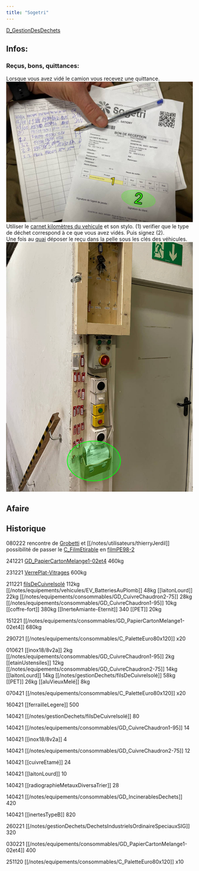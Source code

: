 ```yaml
---
title: "Sogetri"
---
```


[D_GestionDesDechets](/notes/departements/D_GestionDesDechets.md) 

## Infos:
### Reçus, bons, quittances:
Lorsque vous avez vidé le camion vous recevez une quittance.
![i_bonSogetri1](/notes/pieces_jointes/images/i_gestionMatieres/i_bonQuittance/i_bonSogetri1.jpg)
Utiliser le [carnet kilomètres du vehicule](/notes/equipements/carnetkilometresvehiculed.md) et son stylo. (1) verifier que le type de déchet correspond à ce que vous avez vidés. Puis signez (2).\
Une fois au [quai](/notes/zones/Z_QuaiRuche.md) déposer le reçu dans la pelle sous les clés des véhicules.
![I_Sogetri1](/notes/pieces_jointes/images/i_gestionMatieres/i_sogtri/I_Sogetri1.jpg)


## Afaire

## Historique
080222 rencontre de [Grobetti](/notes/utilisateurs/Grobetti.md) et [[/notes/utilisateurs/thierryJerdil]] possibilité de passer le [C_FilmEtirable](/notes/equipements/consommables/C_FilmEtirable.md) en [filmPE98-2](/notes/gestionDechets/filmPE98-2.md)

241221 [GD_PapierCartonMelange1-02et4](/notes/equipements/consommables/GD_PapierCartonMelange1-02et4.md) 460kg 

231221 [VerrePlat-Vitrages](/notes/equipements/vetements/VerrePlat-Vitrages.md) 600kg

211221 [filsDeCuivreIsolé](/notes/gestionDechets/filsDeCuivreIsolé.md) 112kg [[/notes/equipements/vehicules/EV_BatteriesAuPlomb]] 48kg [[laitonLourd]] 22kg [[/notes/equipements/consommables/GD_CuivreChaudron2-75]] 28kg [[/notes/equipements/consommables/GD_CuivreChaudron1-95]] 10kg [[coffre-fort]] 380kg [[InerteAmiante-Eternit]] 340 [[PET]] 20kg

151221 [[/notes/equipements/consommables/GD_PapierCartonMelange1-02et4]] 680kg

290721 [[/notes/equipements/consommables/C_PaletteEuro80x120]] x20

010621 [[inox18/8v2a]] 2kg [[/notes/equipements/consommables/GD_CuivreChaudron1-95]] 2kg [[etainUstensiles]] 12kg [[/notes/equipements/consommables/GD_CuivreChaudron2-75]] 14kg [[laitonLourd]] 14kg [[/notes/gestionDechets/filsDeCuivreIsolé]] 58kg [[PET]] 26kg [[aluVieuxMelé]] 8kg

070421 [[/notes/equipements/consommables/C_PaletteEuro80x120]] x20

160421 [[ferrailleLegere]] 500

140421 [[/notes/gestionDechets/filsDeCuivreIsolé]] 80

140421 [[/notes/equipements/consommables/GD_CuivreChaudron1-95]] 14

140421 [[inox18/8v2a]] 4

140421 [[/notes/equipements/consommables/GD_CuivreChaudron2-75]] 12

140421 [[cuivreEtamé]] 24

140421 [[laitonLourd]] 10

140421 [[radiographieMetauxDiversaTrier]] 28

140421 [[/notes/equipements/consommables/GD_IncinerablesDechets]] 420

140421 [[inertesTypeB]] 820



260221 [[/notes/gestionDechets/DechetsIndustrielsOrdinaireSpeciauxSIG]] 320

030221 [[/notes/equipements/consommables/GD_PapierCartonMelange1-02et4]] 400 

251120 [[/notes/equipements/consommables/C_PaletteEuro80x120]] x10



